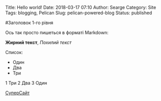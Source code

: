 Title: Hello world!
Date: 2018-03-17 07:10
Author: Searge
Category: Site
Tags: blogging, Pelican
Slug: pelican-powered-blog
Status: published

#Заголовок 1-го рівня

Ось так просто пишеться в форматі Markdown:

**Жирний текст**, *Похилий текст*

Список:
* Один
* Два
* Три

1 Три
2 Два
3 Один

[СуперСайт](http://searge.github.io)